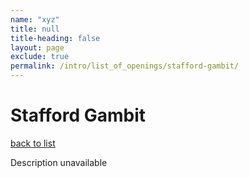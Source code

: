 ```yaml
---
name: "xyz"
title: null
title-heading: false
layout: page
exclude: true
permalink: /intro/list_of_openings/stafford-gambit/
---
```


# Stafford Gambit

[back to list](../../list_of_openings)

Description unavailable